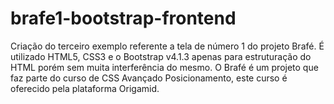 # brafe1-bootstrap-frontend
Criação do terceiro exemplo referente a tela de número 1 do projeto Brafé.
É utilizado HTML5, CSS3 e o Bootstrap v4.1.3 apenas para estruturação do HTML porém sem muita interferência do mesmo. 
O Brafé é um projeto que faz parte do curso de CSS Avançado Posicionamento, este curso é oferecido pela plataforma Origamid.
